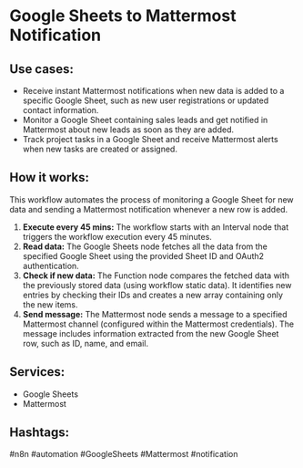 # Google Sheets to Mattermost Notification

## Use cases:

- Receive instant Mattermost notifications when new data is added to a specific Google Sheet, such as new user registrations or updated contact information.
- Monitor a Google Sheet containing sales leads and get notified in Mattermost about new leads as soon as they are added.
- Track project tasks in a Google Sheet and receive Mattermost alerts when new tasks are created or assigned.

## How it works:

This workflow automates the process of monitoring a Google Sheet for new data and sending a Mattermost notification whenever a new row is added.

1.  **Execute every 45 mins:** The workflow starts with an Interval node that triggers the workflow execution every 45 minutes.
2.  **Read data:** The Google Sheets node fetches all the data from the specified Google Sheet using the provided Sheet ID and OAuth2 authentication.
3.  **Check if new data:** The Function node compares the fetched data with the previously stored data (using workflow static data). It identifies new entries by checking their IDs and creates a new array containing only the new items.
4.  **Send message:** The Mattermost node sends a message to a specified Mattermost channel (configured within the Mattermost credentials). The message includes information extracted from the new Google Sheet row, such as ID, name, and email.

## Services:

-   Google Sheets
-   Mattermost

## Hashtags:

#n8n #automation #GoogleSheets #Mattermost #notification
